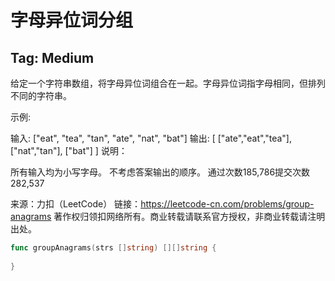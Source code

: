 # 字母异位词分组  

## Tag: Medium  


给定一个字符串数组，将字母异位词组合在一起。字母异位词指字母相同，但排列不同的字符串。

示例:

输入: ["eat", "tea", "tan", "ate", "nat", "bat"]
输出:
[
  ["ate","eat","tea"],
  ["nat","tan"],
  ["bat"]
]
说明：

所有输入均为小写字母。
不考虑答案输出的顺序。
通过次数185,786提交次数282,537

来源：力扣（LeetCode）
链接：https://leetcode-cn.com/problems/group-anagrams
著作权归领扣网络所有。商业转载请联系官方授权，非商业转载请注明出处。


```go
func groupAnagrams(strs []string) [][]string {
	
}
```
